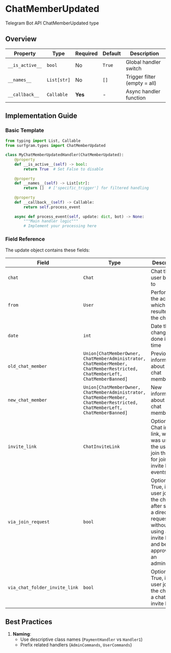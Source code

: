 # ChatMemberUpdated

Telegram Bot API ChatMemberUpdated type

## Overview

| Property        | Type               | Required | Default | Description                              |
|-----------------|--------------------|----------|---------|------------------------------------------|
| `__is_active__` | `bool`             | No       | `True`  | Global handler switch                   |
| `__names__`     | `List[str]`        | No       | `[]`    | Trigger filter (empty = all)            |
| `__callback__`  | `Callable`         | **Yes**  | -       | Async handler function                  |

## Implementation Guide

### Basic Template

```python
from typing import List, Callable
from surfgram.types import ChatMemberUpdated

class MyChatMemberUpdatedHandler(ChatMemberUpdated):    
    @property
    def __is_active__(self) -> bool:
        return True  # Set False to disable
        
    @property
    def __names__(self) -> List[str]:
        return []  # ['specific_trigger'] for filtered handling
        
    @property
    def __callback__(self) -> Callable:
        return self.process_event
        
    async def process_event(self, update: dict, bot) -> None:
        """Main handler logic"""
        # Implement your processing here
```

### Field Reference

The update object contains these fields:

| Field          | Type              | Description                     |
|----------------|-------------------|---------------------------------|
| `chat` | `Chat` | Chat the user belongs to |
| `from` | `User` | Performer of the action, which resulted in the change |
| `date` | `int` | Date the change was done in Unix time |
| `old_chat_member` | `Union[ChatMemberOwner, ChatMemberAdministrator, ChatMemberMember, ChatMemberRestricted, ChatMemberLeft, ChatMemberBanned]` | Previous information about the chat member |
| `new_chat_member` | `Union[ChatMemberOwner, ChatMemberAdministrator, ChatMemberMember, ChatMemberRestricted, ChatMemberLeft, ChatMemberBanned]` | New information about the chat member |
| `invite_link` | `ChatInviteLink` | Optional. Chat invite link, which was used by the user to join the chat; for joining by invite link events only. |
| `via_join_request` | `bool` | Optional. True, if the user joined the chat after sending a direct join request without using an invite link and being approved by an administrator |
| `via_chat_folder_invite_link` | `bool` | Optional. True, if the user joined the chat via a chat folder invite link |

## Best Practices

1. **Naming**: 
   - Use descriptive class names (`PaymentHandler` vs `Handler1`)
   - Prefix related handlers (`AdminCommands`, `UserCommands`)
